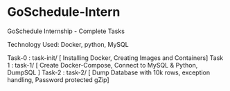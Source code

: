 # GoSchedule-Intern

GoSchedule Internship - Complete Tasks

Technology Used: Docker, python, MySQL

Task-0 : task-init/	[ Installing Docker, Creating Images and Containers]
Task 1 : task-1/ 	[ Create Docker-Compose, Connect to MySQL & Python, DumpSQL ]
Task-2 : task-2/    [ Dump Database with  10k rows, exception handling, Password protected gZip]

